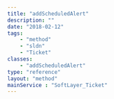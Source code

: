 ```yaml
---
title: "addScheduledAlert"
description: ""
date: "2018-02-12"
tags:
    - "method"
    - "sldn"
    - "Ticket"
classes:
    - "addScheduledAlert"
type: "reference"
layout: "method"
mainService : "SoftLayer_Ticket"
---
```

